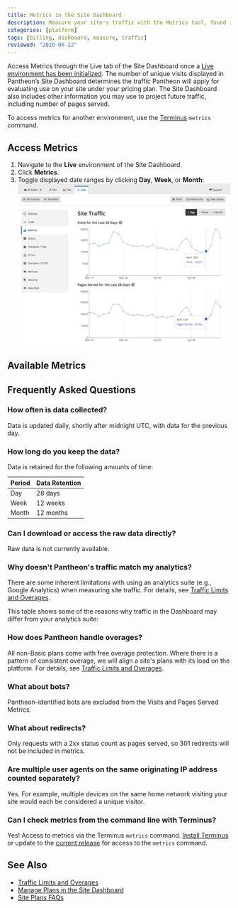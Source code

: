 ```yaml
---
title: Metrics in the Site Dashboard
description: Measure your site's traffic with the Metrics tool, found in the Live environment of the Site Dashboard.
categories: [platform]
tags: [billing, dashboard, measure, traffic]
reviewed: "2020-06-22"
---
```


Access Metrics through the Live tab of the Site Dashboard once a [Live environment has been initialized](/guides/quickstart/create-test-live). The number of unique visits displayed in Pantheon’s Site Dashboard determines the traffic Pantheon will apply for evaluating use on your site under your pricing plan. The Site Dashboard also includes other information you may use to project future traffic, including number of pages served.

To access metrics for another environment, use the [Terminus](/terminus) `metrics` command.

## Access Metrics

1. Navigate to the **<span class="glyphicons glyphicons-cardio"></span> Live** environment of the Site Dashboard.
1. Click **<span class="glyphicons glyphicons-charts"></span> Metrics**.
1. Toggle displayed date ranges by clicking **Day**, **Week**, or **Month**:
  ![Charts for pages served and visits within the Metrics tool of the Site Dashboard](../images/dashboard/metrics-graphs.png)

## Available Metrics

<Partial file="traffic-dl.md" />

## Frequently Asked Questions

### How often is data collected?

Data is updated daily, shortly after midnight UTC, with data for the previous day.

### How long do you keep the data?

Data is retained for the following amounts of time:

| Period  | Data Retention |
| ------- | -------------- |
| Day     | 28 days        |
| Week    | 12 weeks       |
| Month   | 12 months      |

### Can I download or access the raw data directly?

Raw data is not currently available.

### Why doesn't Pantheon's traffic match my analytics?

There are some inherent limitations with using an analytics suite (e.g., Google Analytics) when measuring site traffic. For details, see [Traffic Limits and Overages](/traffic-limits/#why-doesnt-pantheons-traffic-match-my-analytics).

This table shows some of the reasons why traffic in the Dashboard may differ from your analytics suite:

<Partial file="traffic-analytics-table.md" />

### How does Pantheon handle overages?

All non-Basic plans come with free overage protection. Where there is a pattern of consistent overage, we will align a site's plans with its load on the platform. For details, see [Traffic Limits and Overages](/traffic-limits).

### What about bots?

Pantheon-identified bots are excluded from the Visits and Pages Served Metrics.

### What about redirects?

Only requests with a 2xx status count as pages served, so 301 redirects will not be included in metrics.

### Are multiple user agents on the same originating IP address counted separately?

Yes. For example, multiple devices on the same home network visiting your site would each be considered a unique visitor.

### Can I check metrics from the command line with Terminus?

Yes! Access to metrics via the Terminus `metrics` command. [Install Terminus](/terminus/install) or update to the [current release](/terminus/updates#updates) for access to the `metrics` command.

## See Also

- [Traffic Limits and Overages](/traffic-limits)
- [Manage Plans in the Site Dashboard](/site-plan)
- [Site Plans FAQs](/site-plans-faq)

